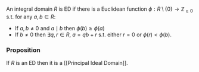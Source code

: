 An integral domain $R$ is ED if there is a Euclidean function $\phi : R\setminus\{0\}\to \mathbb Z_{\geq 0}$ s.t. for any $a,b\in R$:
- If $a,b\neq 0$ and $a\mid b$ then $\phi(b)\geq \phi (a)$
- If $b\neq 0$ then $\exists q,r\in R,\ a=qb+r$ s.t. either $r=0$ or $\phi(r)<\phi (b)$.

### Proposition
If $R$ is an ED then it is a [[Principal Ideal Domain]].
